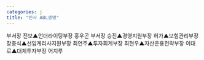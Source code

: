 ```yaml
---
categories: j
title: "인사 ABL생명"
---
```

부서장 전보▲언더라이팅부장 홍우곤 부서장 승진▲경영지원부장 허가▲보험관리부장 장충식▲선임계리사지원부장 최연주▲투자회계부장 최현우▲자산운용전략부장 이대로▲대체투자부장 어지루